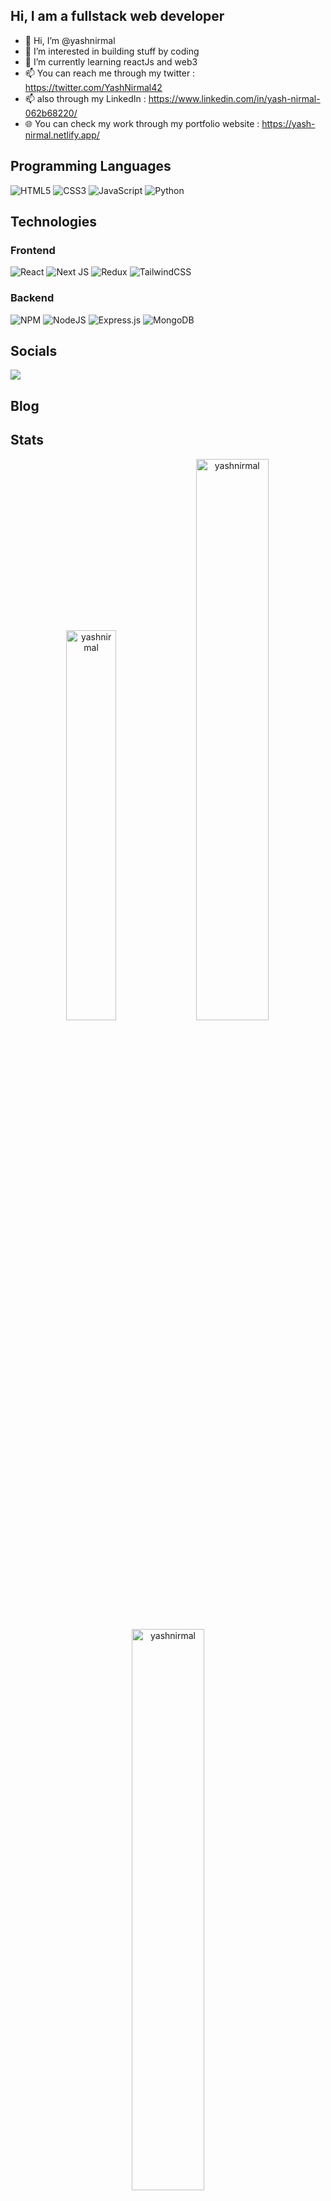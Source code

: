 <h2>Hi, I am a fullstack web developer</h2>

- 👋 Hi, I’m @yashnirmal
- 👀 I’m interested in building stuff by coding
- 🌱 I’m currently learning reactJs and web3
- 📫 You can reach me through my twitter : https://twitter.com/YashNirmal42
- 📫 also through my LinkedIn : https://www.linkedin.com/in/yash-nirmal-062b68220/
- 🌐 You can check my work through my portfolio website : https://yash-nirmal.netlify.app/

## Programming Languages
![HTML5](https://img.shields.io/badge/html5-%23E34F26.svg?style=for-the-badge&logo=html5&logoColor=white)
![CSS3](https://img.shields.io/badge/css3-%231572B6.svg?style=for-the-badge&logo=css3&logoColor=white)
![JavaScript](https://img.shields.io/badge/javascript-%23323330.svg?style=for-the-badge&logo=javascript&logoColor=%23F7DF1E)
![Python](https://img.shields.io/badge/python-3670A0?style=for-the-badge&logo=python&logoColor=ffdd54)

## Technologies
### Frontend
![React](https://img.shields.io/badge/react-%2320232a.svg?style=for-the-badge&logo=react&logoColor=%2361DAFB)
![Next JS](https://img.shields.io/badge/Next-black?style=for-the-badge&logo=next.js&logoColor=white)
![Redux](https://img.shields.io/badge/redux-%23593d88.svg?style=for-the-badge&logo=redux&logoColor=white)
![TailwindCSS](https://img.shields.io/badge/tailwindcss-%2338B2AC.svg?style=for-the-badge&logo=tailwind-css&logoColor=white)

### Backend
![NPM](https://img.shields.io/badge/NPM-%23CB3837.svg?style=for-the-badge&logo=npm&logoColor=white)
![NodeJS](https://img.shields.io/badge/node.js-6DA55F?style=for-the-badge&logo=node.js&logoColor=white)
![Express.js](https://img.shields.io/badge/express.js-%23404d59.svg?style=for-the-badge&logo=express&logoColor=%2361DAFB)
![MongoDB](https://img.shields.io/badge/MongoDB-%234ea94b.svg?style=for-the-badge&logo=mongodb&logoColor=white)

## Socials
<a href="" target="_blank">
<img src="https://cdn-icons-png.flaticon.com/512/4494/4494477.png">
</a>

## Blog
<a href="" target="_blank">

</a>

<h2>Stats</h2>
<p align="center">
<img width="40%" src="https://github-readme-stats.vercel.app/api/top-langs?username=yashnirmal&show_icons=true&theme=dracula&title_color=ff8000&text_color=ffffff&bg_color=6a6a6a&locale=en&layout=compact&hide_border=true" alt="yashnirmal" /> 
<img width="48%" src="https://github-readme-stats.vercel.app/api?username=yashnirmal&show_icons=true&theme=dracula&title_color=ff8000&text_color=ffffff&bg_color=6a6a6a&locale=en&hide_border=true" alt="yashnirmal" />
<img width="48%" src="https://github-readme-streak-stats.herokuapp.com/?user=yashnirmal&theme=highcontrast&hide_border=true" alt="yashnirmal" />
</p>
